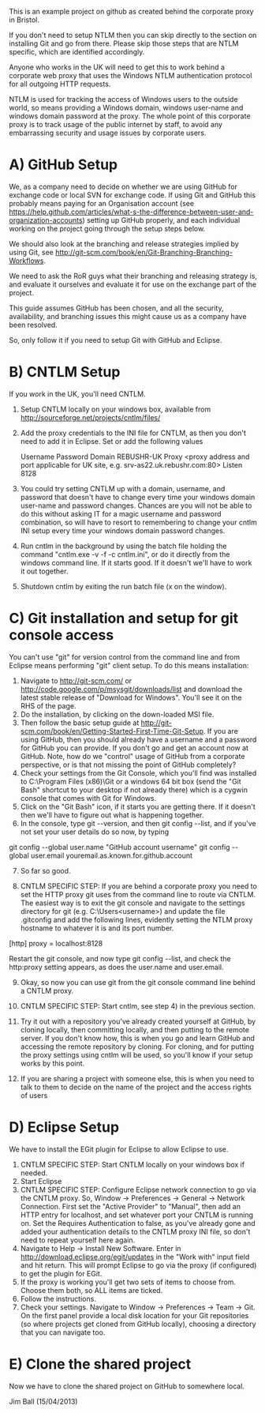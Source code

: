 This is an example project on github as created behind the corporate proxy in Bristol.

If you don't need to setup NTLM then you can skip directly to the section on installing
Git and go from there.  Please skip those steps that are NTLM specific, which are identified 
accordingly. 

Anyone who works in the UK will need to get this to work behind a corporate web proxy 
that uses the Windows NTLM authentication protocol for all outgoing HTTP requests.

NTLM is used for tracking the access of Windows users to the outside world,
so means providing a Windows domain, windows user-name and windows domain
password at the proxy.  The whole point of this corporate proxy is to track 
usage of the public internet by staff, to avoid any embarrassing security 
and usage issues by corporate users.

A) GitHub Setup
===============

We, as a company need to decide on whether we are using GitHub for exchange code or local SVN for
exchange code.  If using Git and GitHub this probably means paying for an Organisation account (see 
https://help.github.com/articles/what-s-the-difference-between-user-and-organization-accounts)
setting up GitHub properly, and each individual working on the project going through the
setup steps below.

We should also look at the branching and release strategies implied by using Git, see 
http://git-scm.com/book/en/Git-Branching-Branching-Workflows.

We need to ask the RoR guys what their branching and releasing strategy is, and evaluate it ourselves
and evaluate it for use on the exchange part of the project.

This guide assumes GitHub has been chosen, and all the security, availability, and branching issues 
this might cause us as a company have been resolved. 

So, only follow it if you need to setup Git with GitHub and Eclipse.

B) CNTLM Setup
==============
If you work in the UK, you'll need CNTLM.

1) Setup CNTLM locally on your windows box, available from http://sourceforge.net/projects/cntlm/files/
2) Add the proxy credentials to the INI file for CNTLM, as then you
   don't need to add it in Eclipse.  Set or add the following values 
   
	Username    <windows user name>
	Password    <windows user password>
	Domain		REBUSHR-UK
	Proxy		<proxy address and port applicable for UK site, e.g. srv-as22.uk.rebushr.com:80>
	Listen		8128
   
   
3) You could try setting CNTLM up with a domain, username, and password that doesn't have to
   change every time your windows domain user-name and password changes.  Chances
   are you will not be able to do this without asking IT for a magic username and password combination, 
   so will have to resort to remembering to change your cntlm INI setup every time your windows domain 
   password changes.
4) Run cntlm in the background by using the batch file holding the command "cntlm.exe -v -f -c cntlm.ini", or 
   do it directly from the windows command line.  If it starts good.  If it doesn't we'll have to work it out together.
5) Shutdown cntlm by exiting the run batch file (x on the window). 

C) Git installation and setup for git console access
====================================================

You can't use "git" for version control from the command line and from Eclipse means performing "git" client setup.  To do this 
means installation:

1) Navigate to http://git-scm.com/ or http://code.google.com/p/msysgit/downloads/list and download the latest stable
   release of "Download for Windows".  You'll see it on the RHS of the page.
2) Do the installation, by clicking on the down-loaded MSI file.
3) Then follow the basic setup guide at http://git-scm.com/book/en/Getting-Started-First-Time-Git-Setup.  If you are 
   using GitHub, then you should already have a username and a password for GitHub you can provide.  If you don't go and 
   get an account now at GitHub.  Note, how do we "control" usage of GitHub from a corporate perspective, or is that not 
   missing the point of GitHub completely?
4) Check your settings from the Git Console, which you'll find was installed to C:\Program Files (x86)\Git or a windows 64 bit
   box (send the "Git Bash" shortcut to your desktop if not already there) which is a cygwin console that comes with Git for 
   Windows.
5) Click on the "Git Bash" icon, if it starts you are getting there.  If it doesn't then we'll have to figure out what is happening 
   together.
6) In the console, type git --version, and then git config --list, and if you've not set your user details do so now, by typing

git config --global user.name "GitHub account username"
git config --global user.email youremail.as.known.for.github.account

7) So far so good. 

8) CNTLM SPECIFIC STEP: If you are behind a corporate proxy you need to set the HTTP proxy git uses from the command line to route via 
   CNTLM.  The easiest way is to exit the git console and navigate to the settings directory for git (e.g. C:\Users\<username>) and 
   update the file .gitconfig and add the following lines, evidently setting the NTLM proxy hostname to whatever it is and its port 
   number.

[http]
	proxy = localhost:8128
   
   Restart the git console, and now type git config --list, and check the http:proxy setting appears, as does the user.name and 
   user.email.
   
9) Okay, so now you can use git from the git console command line behind a CNTLM proxy.

10) CNTLM SPECIFIC STEP: Start cntlm, see step 4) in the previous section.

11) Try it out with a repository you've already created yourself at GitHub, by cloning locally, then committing locally, and then 
    putting to the remote server. If you don't know how, this is when you go and learn GitHub and accessing the remote repository 
    by cloning.  For cloning, and for putting the proxy settings using cntlm will be used, so you'll know if your setup works by
    this point.
    
12) If you are sharing a project with someone else, this is when you need to talk to them to decide on the name of the project and
    the access rights of users

D) Eclipse Setup
================

We have to install the EGit plugin for Eclipse to allow Eclipse to use.

1) CNTLM SPECIFIC STEP: Start CNTLM locally on your windows box if needed.
2) Start Eclipse
3) CNTLM SPECIFIC STEP: Configure Eclipse network connection to go via the CNTLM 
   proxy.  So, Window -> Preferences -> General -> Network Connection. First set the 
   "Active Provider" to "Manual", then add an HTTP entry for localhost, and set whatever
   port your CNTLM is running on. Set the Requires Authentication to false, as you've 
   already gone and added your authentication details to the CNTLM proxy INI file, so 
   don't need to repeat yourself here again.
7) Navigate to Help -> Install New Software.  Enter in http://download.eclipse.org/egit/updates
   in the "Work with" input field and hit return. This will prompt Eclipse to go via the proxy 
   (if configured) to get the plugin for EGit.
8) If the proxy is working you'll get two sets of items to choose from.  Choose them both, so ALL
   items are ticked.
9) Follow the instructions.
10) Check your settings.  Navigate to Window -> Preferences -> Team -> Git.  On the first panel provide a
    local disk location for your Git repositories (so where projects get cloned from GitHub locally), choosing
    a directory that you can navigate too. 
 
 E) Clone the shared project
 ===========================
 Now we have to clone the shared project on GitHub to somewhere local. 
 
 
 
 
  



Jim Ball (15/04/2013)
